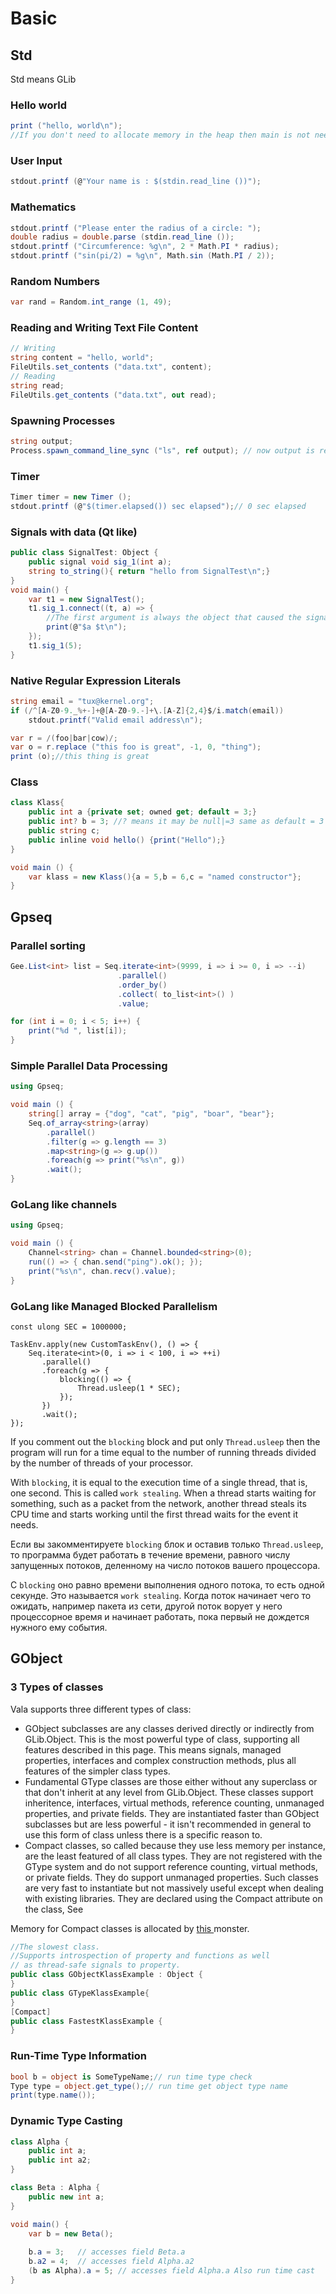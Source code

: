 # Basic

## Std

Std means GLib

### Hello world

```csharp
print ("hello, world\n"); 
//If you don't need to allocate memory in the heap then main is not needed
```

### User Input <a id="Reading_User_Input"></a>

```csharp
stdout.printf (@"Your name is : $(stdin.read_line ())");
```

### Mathematics <a id="Mathematics"></a>

```csharp
stdout.printf ("Please enter the radius of a circle: ");
double radius = double.parse (stdin.read_line ());
stdout.printf ("Circumference: %g\n", 2 * Math.PI * radius);
stdout.printf ("sin(pi/2) = %g\n", Math.sin (Math.PI / 2));
```

### Random Numbers

```csharp
var rand = Random.int_range (1, 49);
```

### Reading and Writing Text File Content <a id="Reading_and_Writing_Text_File_Content"></a>

```csharp
// Writing
string content = "hello, world";
FileUtils.set_contents ("data.txt", content);
// Reading
string read;
FileUtils.get_contents ("data.txt", out read);
```

### Spawning Processes <a id="Spawning_Processes"></a>

```csharp
string output;
Process.spawn_command_line_sync ("ls", ref output); // now output is result of ls
```

### Timer

```csharp
Timer timer = new Timer ();
stdout.printf (@"$(timer.elapsed()) sec elapsed");// 0 sec elapsed
```

### Signals with data \(Qt like\)

```csharp
public class SignalTest: Object {
    public signal void sig_1(int a);
    string to_string(){ return "hello from SignalTest\n";}
}
void main() {
    var t1 = new SignalTest();
    t1.sig_1.connect((t, a) => {
        //The first argument is always the object that caused the signal.
        print(@"$a $t\n");
    });
    t1.sig_1(5);
}
```

### Native Regular Expression Literals

```csharp
string email = "tux@kernel.org";
if (/^[A-Z0-9._%+-]+@[A-Z0-9.-]+\.[A-Z]{2,4}$/i.match(email))
    stdout.printf("Valid email address\n");

var r = /(foo|bar|cow)/;
var o = r.replace ("this foo is great", -1, 0, "thing");
print (o);//this thing is great

```

### Class

```csharp
class Klass{
    public int a {private set; owned get; default = 3;}
    public int? b = 3; //? means it may be null|=3 same as default = 3
    public string c;
    public inline void hello() {print("Hello");}
}

void main () {
	var klass = new Klass(){a = 5,b = 6,c = "named constructor"};
}
```

## Gpseq

### Parallel sorting 

```csharp
Gee.List<int> list = Seq.iterate<int>(9999, i => i >= 0, i => --i)
                        .parallel()
                        .order_by()
                        .collect( to_list<int>() )
                        .value;

for (int i = 0; i < 5; i++) {
    print("%d ", list[i]);
}
```

### Simple Parallel Data Processing

```csharp
using Gpseq;

void main () {
    string[] array = {"dog", "cat", "pig", "boar", "bear"};
    Seq.of_array<string>(array)
        .parallel()
        .filter(g => g.length == 3)
        .map<string>(g => g.up())
        .foreach(g => print("%s\n", g))
        .wait();
}
```

### GoLang like channels

```csharp
using Gpseq;

void main () {
    Channel<string> chan = Channel.bounded<string>(0);
    run(() => { chan.send("ping").ok(); });
    print("%s\n", chan.recv().value);
}
```

### GoLang like Managed Blocked Parallelism



```text
const ulong SEC = 1000000;

TaskEnv.apply(new CustomTaskEnv(), () => {
    Seq.iterate<int>(0, i => i < 100, i => ++i)
       .parallel()
       .foreach(g => {
           blocking(() => {
               Thread.usleep(1 * SEC);
           });
       })
       .wait();
});
```

If you comment out the `blocking` block and put only `Thread.usleep` then the program will run for a time equal to the number of running threads divided by the number of threads of your processor.

With `blocking`, it is equal to the execution time of a single thread, that is, one second. This is called `work stealing`. When a thread starts waiting for something, such as a packet from the network, another thread steals its CPU time and starts working until the first thread waits for the event it needs.

Если вы закомментируете `blocking`  блок и оставив только `Thread.usleep`, то программа будет работать в течение времени, равного числу запущенных потоков, деленному на число потоков вашего процессора.

C `blocking` оно равно времени выполнения одного потока, то есть одной секунде. Это называется `work stealing`. Когда поток начинает чего то ожидать, например пакета из сети, другой поток ворует у него процессорное время и начинает работать, пока первый не дождется нужного ему события.

## GObject

### 3 Types of classes

Vala supports three different types of class:

* GObject subclasses are any classes derived directly or indirectly from GLib.Object. This is the most powerful type of class, supporting all features described in this page. This means signals, managed properties, interfaces and complex construction methods, plus all features of the simpler class types.
* Fundamental GType classes are those either without any superclass or that don't inherit at any level from GLib.Object. These classes support inheritence, interfaces, virtual methods, reference counting, unmanaged properties, and private fields. They are instantiated faster than GObject subclasses but are less powerful - it isn't recommended in general to use this form of class unless there is a specific reason to.
* Compact classes, so called because they use less memory per instance, are the least featured of all class types. They are not registered with the GType system and do not support reference counting, virtual methods, or private fields. They do support unmanaged properties. Such classes are very fast to instantiate but not massively useful except when dealing with existing libraries. They are declared using the Compact attribute on the class, See

Memory for Compact classes is allocated by [this ](https://developer.gnome.org/glib/stable/glib-Memory-Slices.html)monster.

```csharp
//The slowest class. 
//Supports introspection of property and functions as well
// as thread-safe signals to property.
public class GObjectKlassExample : Object {
}
public class GTypeKlassExample{
}
[Compact]
public class FastestKlassExample {
}
```

### Run-Time Type Information

```csharp
bool b = object is SomeTypeName;// run time type check
Type type = object.get_type();// run time get object type name
print(type.name());
```

### Dynamic Type Casting

```csharp
class Alpha {
    public int a;
    public int a2;
}

class Beta : Alpha {
    public new int a;
}

void main() {
    var b = new Beta();
    
    b.a = 3;   // accesses field Beta.a
    b.a2 = 4;  // accesses field Alpha.a2
    (b as Alpha).a = 5; // accesses field Alpha.a Also run time cast
}
```



